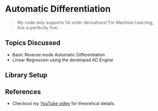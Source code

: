 # Automatic Differentiation

> My code only supports 1st order derivatives! For Machine Learning, this is perfectly fine...

## Topics Discussed
- Basic Reverse mode Automatic Differentiation
- Linear Regression using the developed AD Engine

## Library Setup

## References
- Checkout my [YouTube video](https://www.youtube.com/watch?v=4wgXBr7fnQg) for theoretical details.
